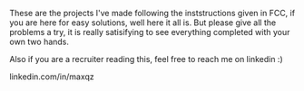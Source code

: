 These are the projects I've made following the inststructions given in FCC, if you are here for easy solutions, well here it all is. 
But please give all the problems a try, it is really satisifying to see everything completed with your own two hands. 

Also if you are a recruiter reading this, feel free to reach me on linkedin :)

linkedin.com/in/maxqz